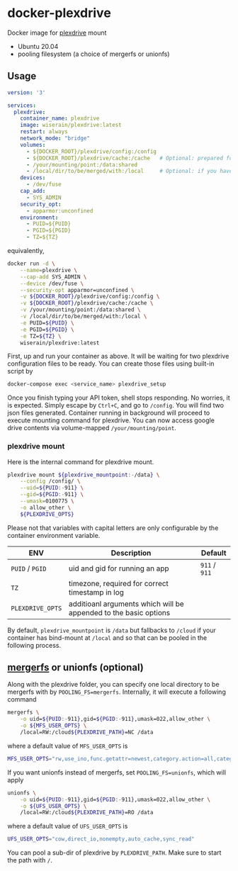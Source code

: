# docker-plexdrive

Docker image for [plexdrive](https://github.com/plexdrive/plexdrive) mount

- Ubuntu 20.04
- pooling filesystem (a choice of mergerfs or unionfs)

## Usage

```yaml
version: '3'

services:
  plexdrive:
    container_name: plexdrive
    image: wiserain/plexdrive:latest
    restart: always
    network_mode: "bridge"
    volumes:
      - ${DOCKER_ROOT}/plexdrive/config:/config
      - ${DOCKER_ROOT}/plexdrive/cache:/cache   # Optional: prepared for --chunk-file
      - /your/mounting/point:/data:shared
      - /local/dir/to/be/merged/with:/local     # Optional: if you have a folder to be mergerfs/unionfs with
    devices:
      - /dev/fuse
    cap_add:
      - SYS_ADMIN
    security_opt:
      - apparmor:unconfined
    environment:
      - PUID=${PUID}
      - PGID=${PGID}
      - TZ=${TZ}
```

equivalently,

```bash
docker run -d \
    --name=plexdrive \
    --cap-add SYS_ADMIN \
    --device /dev/fuse \
    --security-opt apparmor=unconfined \
    -v ${DOCKER_ROOT}/plexdrive/config:/config \
    -v ${DOCKER_ROOT}/plexdrive/cache:/cache \
    -v /your/mounting/point:/data:shared \
    -v /local/dir/to/be/merged/with:/local \
    -e PUID=${PUID} \
    -e PGID=${PGID} \
    -e TZ=${TZ} \
    wiserain/plexdrive:latest
```

First, up and run your container as above. It will be waiting for two plexdrive configuration files to be ready. You can create those files using built-in script by

```bash
docker-compose exec <service_name> plexdrive_setup
```

Once you finish typing your API token, shell stops responding. No worries, it is expected. Simply escape by ```Ctrl+C```, and go to ```/config```. You will find two json files generated. Container running in background will proceed to execute mounting command for plexdrive. You can now access google drive contents via volume-mapped ```/your/mounting/point```.

### plexdrive mount

Here is the internal command for plexdrive mount.

```bash
plexdrive mount ${plexdrive_mountpoint:-/data} \
    --config /config/ \
    --uid=${PUID:-911} \
    --gid=${PGID:-911} \
    --umask=0100775 \
    -o allow_other \
    ${PLEXDRIVE_OPTS}
```

Please not that variables with capital letters are only configurable by the container environment variable.

| ENV  | Description  | Default  |
|---|---|---|
| ```PUID``` / ```PGID```  | uid and gid for running an app  | ```911``` / ```911```  |
| ```TZ```  | timezone, required for correct timestamp in log  |   |
| ```PLEXDRIVE_OPTS```  | additioanl arguments which will be appended to the basic options  |   |

By default, ```plexdrive_mountpoint``` is ```/data``` but fallbacks to ```/cloud``` if your container has bind-mount at ```/local``` and so that can be pooled in the following process.

## [mergerfs](https://github.com/trapexit/mergerfs) or unionfs (optional)

Along with the plexdrive folder, you can specify one local directory to be mergerfs with by ```POOLING_FS=mergerfs```. Internally, it will execute a following command

```bash
mergerfs \
    -o uid=${PUID:-911},gid=${PGID:-911},umask=022,allow_other \
    -o ${MFS_USER_OPTS} \
    /local=RW:/cloud${PLEXDRIVE_PATH}=NC /data
```

where a default value of ```MFS_USER_OPTS``` is

```bash
MFS_USER_OPTS="rw,use_ino,func.getattr=newest,category.action=all,category.create=ff,cache.files=auto-full,dropcacheonclose=true"
```

If you want unionfs instead of mergerfs, set ```POOLING_FS=unionfs```, which will apply

```bash
unionfs \
    -o uid=${PUID:-911},gid=${PGID:-911},umask=022,allow_other \
    -o ${UFS_USER_OPTS} \
    /local=RW:/cloud${PLEXDRIVE_PATH}=RO /data
```

where a default value of ```UFS_USER_OPTS``` is

```bash
UFS_USER_OPTS="cow,direct_io,nonempty,auto_cache,sync_read"
```

You can pool a sub-dir of plexdrive by ```PLEXDRIVE_PATH```. Make sure to start the path with ```/```.
